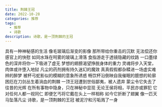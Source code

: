 ```yaml
---
title: 荆棘王冠
date: 2022-10-28
categories: 推荐
tags:
  - 推荐
  - 诗歌
description: 诗歌，是一顶荆棘的王冠
---
```


具有一种神秘感的生活
像毛玻璃后渐变的影像
那所带给你重击的沉默
无法偿还你感官上的快慰
如同水珠在呵雾的玻璃上滑落
食指游走于透镜隐藏的纹路
一口墨绿色的深井将你一下吸进了虚无
梦想的翅膀渴望挣脱身体的重力
灵魂将步入天堂，肉体或许堕入地狱
凡尘的药剂拥有持久迷幻的魔效
真真假假都杂糅进一场虚实难辨的醉梦
被杯弓蛇影似的模糊的意象所诱惑
畅饮杯沿倒映自我催眠的臆想的轮廓
困厄在刀剑丛生着淌血的荆棘
一顶王冠遭到世俗鄙夷，被人遗弃
蒙尘令它失去了往昔的光辉
在所有事物中隐身，只在神秘中显现
无论王侯将相，平民亦或罪犯
它对任何人都一视同仁
即便乞丐将它戴在头上一样相称
如今它折断了翅翼
像一匹天马坠落凡尘
诗歌，是一顶荆棘的王冠
被泥泞和污垢溅了一身

